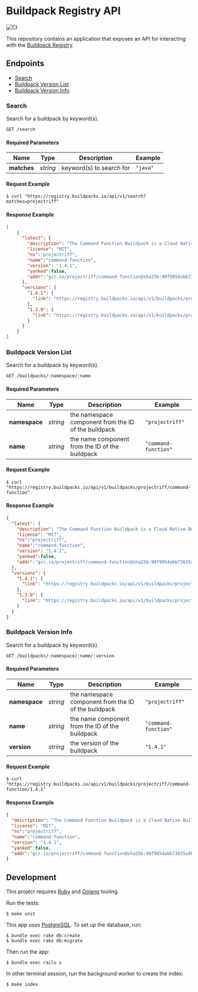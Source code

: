 # Buildpack Registry API

![CI](https://github.com/buildpacks/registry-api/workflows/CI/badge.svg)

This repository contains an application that exposes an API for interacting with the [Buildpack Registry](https://github.com/buildpacks/rfcs/blob/main/text/0032-update-json-cnb-registry.md).

## Endpoints

- [Search](#search)
- [Buildpack Version List](#buildpack-version-list)
- [Buildpack Version Info](#buildpack-version-info)

### Search

Search for a buildpack by keyword(s).

```
GET /search
```

#### Required Parameters

| Name | Type | Description | Example |
| ------- | ------- | ------- | ------- |
| **matches** | *string* | keyword(s) to search for | `"java"`

#### Request Example

```sh-session
$ curl "https://registry.buildpacks.io/api/v1/search?matches=projectriff"
```

#### Response Example

```json
[
    {
      "latest": {
        "description": "The Command Function Buildpack is a Cloud Native Buildpack V3 that provides riff Command Function Invoker to functions",
        "license": "MIT",
        "ns":"projectriff",
        "name":"command-function",
        "version": "1.4.1",
        "yanked":false,
        "addr":"gcr.io/projectriff/command-function@sha256:99f9054abb73635a9b251b61d3627a8ff86508c767f9d691c426d45e8758596f"
      },
      "versions": {
        "1.4.1": {
          "link": "https://registry.buildpacks.io/api/v1/buildpacks/projectriff/command-function/1.4.1"
        },
        "1.3.9": {
          "link": "https://registry.buildpacks.io/api/v1/buildpacks/projectriff/command-function/1.3.9"
        }
      }
    }
]
```

### Buildpack Version List

Search for a buildpack by keyword(s).

```
GET /buildpacks/:namespace/:name
```

#### Required Parameters

| Name | Type | Description | Example |
| ------- | ------- | ------- | ------- |
| **namespace** | *string* | the namespace component from the ID of the buildpack | `"projectriff"`
| **name** | *string* | the name component from the ID of the buildpack | `"command-function"`

#### Request Example

```sh-session
$ curl "https://registry.buildpacks.io/api/v1/buildpacks/projectriff/command-function"
```

#### Response Example

```json
{
  "latest": {
    "description": "The Command Function Buildpack is a Cloud Native Buildpack V3 that provides riff Command Function Invoker to functions",
    "license": "MIT",
    "ns":"projectriff",
    "name":"command-function",
    "version": "1.4.1",
    "yanked":false,
    "addr":"gcr.io/projectriff/command-function@sha256:99f9054abb73635a9b251b61d3627a8ff86508c767f9d691c426d45e8758596f"
  },
  "versions": {
    "1.4.1": {
      "link": "https://registry.buildpacks.io/api/v1/buildpacks/projectriff/command-function/1.4.1"
    },
    "1.3.9": {
      "link": "https://registry.buildpacks.io/api/v1/buildpacks/projectriff/command-function/1.3.9"
    }
  }
}
```

### Buildpack Version Info

Search for a buildpack by keyword(s).

```
GET /buildpacks/:namespace/:name/:version
```

#### Required Parameters

| Name | Type | Description | Example |
| ------- | ------- | ------- | ------- |
| **namespace** | *string* | the namespace component from the ID of the buildpack | `"projectriff"`
| **name** | *string* | the name component from the ID of the buildpack | `"command-function"`
| **version** | *string* | the version of the buildpack | `"1.4.1"`

#### Request Example

```sh-session
$ curl "https://registry.buildpacks.io/api/v1/buildpacks/projectriff/command-function/1.4.1"
```

#### Response Example

```json
{
  "description": "The Command Function Buildpack is a Cloud Native Buildpack V3 that provides riff Command Function Invoker to functions",
  "license": "MIT",
  "ns":"projectriff",
  "name":"command-function",
  "version": "1.4.1",
  "yanked":false,
  "addr":"gcr.io/projectriff/command-function@sha256:99f9054abb73635a9b251b61d3627a8ff86508c767f9d691c426d45e8758596f"
}
```

## Development

This project requires [Ruby](http://www.ruby-lang.org/en/) and [Golang](https://golang.org/) tooling.

Run the tests:

```
$ make unit
```

This app uses [PostgreSQL](https://www.postgresql.org/). To set up the database, run:

```
$ bundle exec rake db:create
$ bundle exec rake db:migrate
```

Then run the app:

```
$ bundle exec rails s
```

In other terminal session, run the background worker to create the index:

```
$ make index
```
